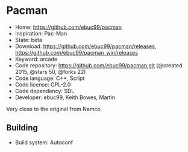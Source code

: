 # Pacman

- Home: https://github.com/ebuc99/pacman
- Inspiration: Pac-Man
- State: beta
- Download: https://github.com/ebuc99/pacman/releases, https://github.com/ebuc99/pacman_win/releases
- Keyword: arcade
- Code repository: https://github.com/ebuc99/pacman.git (@created 2015, @stars 50, @forks 22)
- Code language: C++, Script
- Code license: GPL-2.0
- Code dependency: SDL
- Developer: ebuc99, Keith Bowes, Martin

Very close to the original from Namco.

## Building

- Build system: Autoconf
